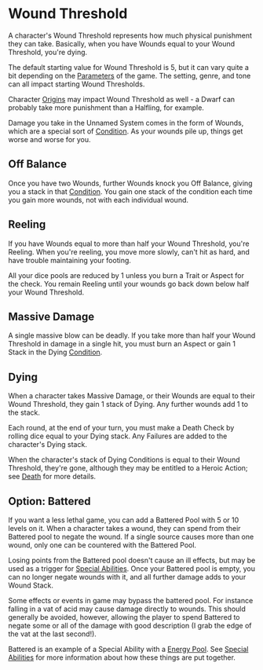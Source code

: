 # Wound Threshold

A character's Wound Threshold represents how much physical punishment they can take. Basically, when you have Wounds equal to your Wound Threshold, you're dying.

The default starting value for Wound Threshold is 5, but it can vary quite a bit depending on the [Parameters](Parameters.md) of the game. The setting, genre, and tone can all impact starting Wound Thresholds.

Character [Origins](Origin.md) may impact Wound Threshold as well - a Dwarf can probably take more punishment than a Halfling, for example.

Damage you take in the Unnamed System comes in the form of Wounds, which are a special sort of [Condition](Conditions.md). As your wounds pile up, things get worse and worse for you.

## Off Balance

Once you have two Wounds, further Wounds knock you Off Balance, giving you a stack in that [Condition](Conditions.md). You gain one stack of the condition each time you gain more wounds, not with each individual wound.

## Reeling

If you have Wounds equal to more than half your Wound Threshold, you're Reeling. When you're reeling, you move more slowly, can't hit as hard, and have trouble maintaining your footing.

All your dice pools are reduced by 1 unless you burn a Trait or Aspect for the check. You remain Reeling until your wounds go back down below half your Wound Threshold.

## Massive Damage

A single massive blow can be deadly. If you take more than half your Wound Threshold in damage in a single hit, you must burn an Aspect or gain 1 Stack in the Dying [Condition](Conditions.md).

## Dying

When a character takes Massive Damage, or their Wounds are equal to their Wound Threshold, they gain 1 stack of Dying. Any further wounds add 1 to the stack.

Each round, at the end of your turn, you must make a Death Check by rolling dice equal to your Dying stack. Any Failures are added to the character's Dying stack.

When the character's stack of Dying Conditions is equal to their Wound Threshold, they're gone, although they may be entitled to a Heroic Action; see [Death](Death.md) for more details.

## Option: Battered

If you want a less lethal game, you can add a Battered Pool with 5 or 10 levels on it. When a character takes a wound, they can spend from their Battered pool to negate the wound. If a single source causes more than one wound, only one can be countered with the Battered Pool.

Losing points from the Battered pool doesn't cause an ill effects, but may be used as a trigger for [Special Abilities](SpecialAbilities.md). Once your Battered pool is empty, you can no longer negate wounds with it, and all further damage adds to your Wound Stack.

Some effects or events in game may bypass the battered pool. For instance falling in a vat of acid may cause damage directly to wounds. This should generally be avoided, however, allowing the player to spend Battered to negate some or all of the damage with good description (I grab the edge of the vat at the last second!).

Battered is an example of a Special Ability with a [Energy Pool](Energy.md). See [Special Abilities](SpecialAbilities.md) for more information about how these things are put together.
